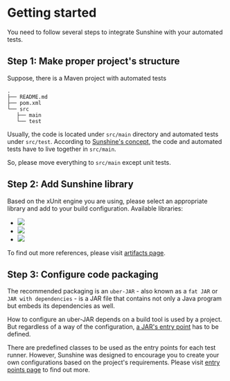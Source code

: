 # Getting started
You need to follow several steps to integrate Sunshine with your automated tests.

## Step 1: Make proper project's structure
Suppose, there is a Maven project with automated tests
```
.
├── README.md
├── pom.xml
└── src
   ├── main
   └── test
```
Usually, the code is located under `src/main` directory and automated tests under `src/test`.
According to [Sunshine's concept](concept.md), the code and automated tests have to live together in `src/main`.

So, please move everything to `src/main` except unit tests.

## Step 2: Add Sunshine library
Based on the xUnit engine you are using, please select an appropriate library and add to your build configuration.
Available libraries:
- [![](https://img.shields.io/maven-central/v/org.tatools/sunshine-testng.svg?label=sunshine-testng)](https://search.maven.org/search?q=g:%22org.tatools%22%20AND%20a:%22sunshine-testng%22)
- [![](https://img.shields.io/maven-central/v/org.tatools/sunshine-junit4.svg?label=sunshine-junit4)](https://search.maven.org/search?q=g:%22org.tatools%22%20AND%20a:%22sunshine-junit4%22)
- [![](https://img.shields.io/maven-central/v/org.tatools/sunshine-junit5.svg?label=sunshine-junit5)](https://search.maven.org/search?q=g:%22org.tatools%22%20AND%20a:%22sunshine-junit5%22)

To find out more references, please visit [artifacts page](artifacts.md).

## Step 3: Configure code packaging
The recommended packaging is an `uber-JAR` - also known as a `fat JAR` or `JAR with dependencies` -
is a JAR file that contains not only a Java program but embeds its dependencies as well.

How to configure an uber-JAR depends on a build tool is used by a project. But regardless of a way
of the configuration, [a JAR's entry point](https://docs.oracle.com/javase/tutorial/deployment/jar/appman.html)
has to be defined.

There are predefined classes to be used as the entry points for each test runner. However,
Sunshine was designed to encourage you to create your own configurations based on the project's requirements.
Please visit [entry points page](entry-points.md) to find out more.
